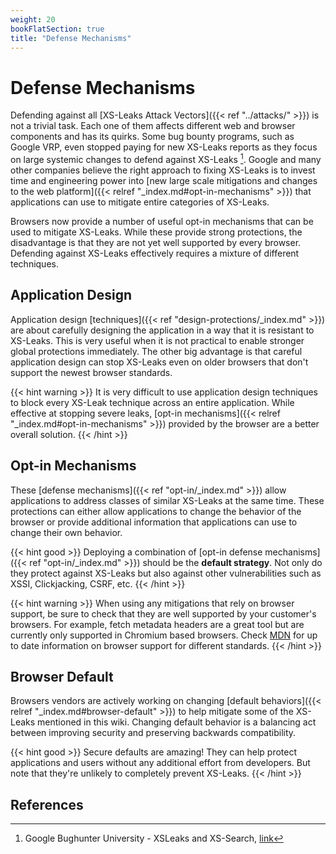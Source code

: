 ```yaml
---
weight: 20
bookFlatSection: true
title: "Defense Mechanisms"
---
```


# Defense Mechanisms

Defending against all [XS-Leaks Attack Vectors]({{< ref "../attacks/" >}}) is not a trivial task. Each one of them affects different web and browser components and has its quirks. Some bug bounty programs, such as Google VRP, even stopped paying for new XS-Leaks reports as they focus on large systemic changes to defend against XS-Leaks [^1]. Google and many other companies believe the right approach to fixing XS-Leaks is to invest time and engineering power into [new large scale mitigations and changes to the web platform]({{< relref "_index.md#opt-in-mechanisms" >}}) that applications can use to mitigate entire categories of XS-Leaks.

Browsers now provide a number of useful opt-in mechanisms that can be used to mitigate XS-Leaks. While these provide strong protections, the disadvantage is that they are not yet well supported by every browser. Defending against XS-Leaks effectively requires a mixture of different techniques. 

## Application Design

Application design [techniques]({{< ref "design-protections/_index.md" >}}) are about carefully designing the application in a way that it is resistant to XS-Leaks. This is very useful when it is not practical to enable stronger global protections immediately. The other big advantage is that careful application design can stop XS-Leaks even on older browsers that don't support the newest browser standards. 

{{< hint warning >}}
It is very difficult to use application design techniques to block every XS-Leak technique across an entire application. While effective at stopping severe leaks, [opt-in mechanisms]({{< relref "_index.md#opt-in-mechanisms" >}}) provided by the browser are a better overall solution. 
{{< /hint >}}

## Opt-in Mechanisms

These [defense mechanisms]({{< ref "opt-in/_index.md" >}}) allow applications to address classes of similar XS-Leaks at the same time. These protections can either allow applications to change the behavior of the browser or provide additional information that applications can use to change their own behavior. 

{{< hint good >}}
Deploying a combination of [opt-in defense mechanisms]({{< ref "opt-in/_index.md" >}}) should be the **default strategy**. Not only do they protect against XS-Leaks but also against other vulnerabilities such as XSSI, Clickjacking, CSRF, etc.
{{< /hint >}}

{{< hint warning >}}
When using any mitigations that rely on browser support, be sure to check that they are well supported by your customer's browsers. For example, fetch metadata headers are a great tool but are currently only supported in Chromium based browsers. Check [MDN](https://developer.mozilla.org/en-US/) for up to date information on browser support for different standards. 
{{< /hint >}}

## Browser Default

Browsers vendors are actively working on changing [default behaviors]({{< relref "_index.md#browser-default" >}}) to help mitigate some of the XS-Leaks mentioned in this wiki. Changing default behavior is a balancing act between improving security and preserving backwards compatibility. 

{{< hint good >}}
Secure defaults are amazing! They can help protect applications and users without any additional effort from developers. But note that they're unlikely to completely prevent XS-Leaks. 
{{< /hint >}}

## References

[^1]: Google Bughunter University - XSLeaks and XS-Search, [link](https://sites.google.com/site/bughunteruniversity/nonvuln/xsleaks)
